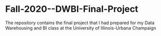 # Fall-2020--DWBI-Final-Project
The repository contains the final project that I had prepared for my Data Warehousing and BI class at the University of Illinois-Urbana Champaign
